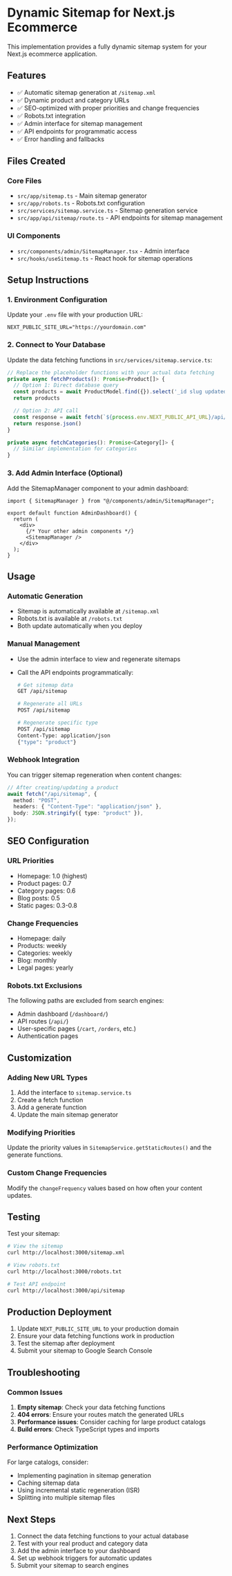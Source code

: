 # Dynamic Sitemap for Next.js Ecommerce

This implementation provides a fully dynamic sitemap system for your Next.js ecommerce application.

## Features

- ✅ Automatic sitemap generation at `/sitemap.xml`
- ✅ Dynamic product and category URLs
- ✅ SEO-optimized with proper priorities and change frequencies
- ✅ Robots.txt integration
- ✅ Admin interface for sitemap management
- ✅ API endpoints for programmatic access
- ✅ Error handling and fallbacks

## Files Created

### Core Files

- `src/app/sitemap.ts` - Main sitemap generator
- `src/app/robots.ts` - Robots.txt configuration
- `src/services/sitemap.service.ts` - Sitemap generation service
- `src/app/api/sitemap/route.ts` - API endpoints for sitemap management

### UI Components

- `src/components/admin/SitemapManager.tsx` - Admin interface
- `src/hooks/useSitemap.ts` - React hook for sitemap operations

## Setup Instructions

### 1. Environment Configuration

Update your `.env` file with your production URL:

```env
NEXT_PUBLIC_SITE_URL="https://yourdomain.com"
```

### 2. Connect to Your Database

Update the data fetching functions in `src/services/sitemap.service.ts`:

```typescript
// Replace the placeholder functions with your actual data fetching
private async fetchProducts(): Promise<Product[]> {
  // Option 1: Direct database query
  const products = await ProductModel.find({}).select('_id slug updatedAt createdAt')
  return products

  // Option 2: API call
  const response = await fetch(`${process.env.NEXT_PUBLIC_API_URL}/api/products`)
  return response.json()
}

private async fetchCategories(): Promise<Category[]> {
  // Similar implementation for categories
}
```

### 3. Add Admin Interface (Optional)

Add the SitemapManager component to your admin dashboard:

```tsx
import { SitemapManager } from "@/components/admin/SitemapManager";

export default function AdminDashboard() {
  return (
    <div>
      {/* Your other admin components */}
      <SitemapManager />
    </div>
  );
}
```

## Usage

### Automatic Generation

- Sitemap is automatically available at `/sitemap.xml`
- Robots.txt is available at `/robots.txt`
- Both update automatically when you deploy

### Manual Management

- Use the admin interface to view and regenerate sitemaps
- Call the API endpoints programmatically:

  ```bash
  # Get sitemap data
  GET /api/sitemap

  # Regenerate all URLs
  POST /api/sitemap

  # Regenerate specific type
  POST /api/sitemap
  Content-Type: application/json
  {"type": "product"}
  ```

### Webhook Integration

You can trigger sitemap regeneration when content changes:

```typescript
// After creating/updating a product
await fetch("/api/sitemap", {
  method: "POST",
  headers: { "Content-Type": "application/json" },
  body: JSON.stringify({ type: "product" }),
});
```

## SEO Configuration

### URL Priorities

- Homepage: 1.0 (highest)
- Product pages: 0.7
- Category pages: 0.6
- Blog posts: 0.5
- Static pages: 0.3-0.8

### Change Frequencies

- Homepage: daily
- Products: weekly
- Categories: weekly
- Blog: monthly
- Legal pages: yearly

### Robots.txt Exclusions

The following paths are excluded from search engines:

- Admin dashboard (`/dashboard/`)
- API routes (`/api/`)
- User-specific pages (`/cart`, `/orders`, etc.)
- Authentication pages

## Customization

### Adding New URL Types

1. Add the interface to `sitemap.service.ts`
2. Create a fetch function
3. Add a generate function
4. Update the main sitemap generator

### Modifying Priorities

Update the priority values in `SitemapService.getStaticRoutes()` and the generate functions.

### Custom Change Frequencies

Modify the `changeFrequency` values based on how often your content updates.

## Testing

Test your sitemap:

```bash
# View the sitemap
curl http://localhost:3000/sitemap.xml

# View robots.txt
curl http://localhost:3000/robots.txt

# Test API endpoint
curl http://localhost:3000/api/sitemap
```

## Production Deployment

1. Update `NEXT_PUBLIC_SITE_URL` to your production domain
2. Ensure your data fetching functions work in production
3. Test the sitemap after deployment
4. Submit your sitemap to Google Search Console

## Troubleshooting

### Common Issues

1. **Empty sitemap**: Check your data fetching functions
2. **404 errors**: Ensure your routes match the generated URLs
3. **Performance issues**: Consider caching for large product catalogs
4. **Build errors**: Check TypeScript types and imports

### Performance Optimization

For large catalogs, consider:

- Implementing pagination in sitemap generation
- Caching sitemap data
- Using incremental static regeneration (ISR)
- Splitting into multiple sitemap files

## Next Steps

1. Connect the data fetching functions to your actual database
2. Test with your real product and category data
3. Add the admin interface to your dashboard
4. Set up webhook triggers for automatic updates
5. Submit your sitemap to search engines
